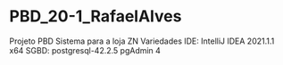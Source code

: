 # PBD_20-1_RafaelAlves
Projeto PBD
Sistema para a loja ZN Variedades
IDE: IntelliJ IDEA 2021.1.1 x64
SGBD: postgresql-42.2.5
pgAdmin 4